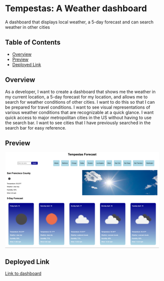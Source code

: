 # Tempestas: A Weather dashboard
A dashboard that displays local weather, a 5-day forecast and can search weather in other cities

## Table of Contents

- [Overview](#overview)
- [Preview](#preview)
- [Deployed Link](#deployed-link)

## Overview

As a developer, I want to create a dashboard that shows me the weather in my current location, a 5-day forecast for my location, and allows me to search for weather conditions of other cities.
I want to do this so that I can be prepared for travel conditions.
I want to see visual representations of various weather conditions that are recognizable at a quick glance.
I want quick access to major metropolitan cities in the US without having to use the search bar.
I want to see cities that I have previously searched in the search bar for easy reference.

## Preview

![paste-image](tempestas-screenshot.png)

## Deployed Link

[Link to dashboard](https://winstonheard.github.io/weather-dashboard/) 